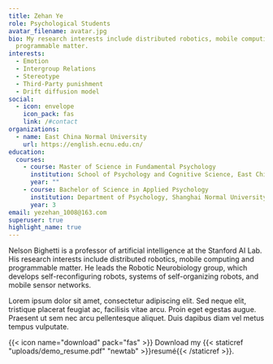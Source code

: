 ```yaml
---
title: Zehan Ye
role: Psychological Students
avatar_filename: avatar.jpg
bio: My research interests include distributed robotics, mobile computing and
  programmable matter.
interests:
  - Emotion
  - Intergroup Relations
  - Stereotype
  - Third-Party punishment
  - Drift diffusion model
social:
  - icon: envelope
    icon_pack: fas
    link: /#contact
organizations:
  - name: East China Normal University
    url: https://english.ecnu.edu.cn/
education:
  courses:
    - course: Master of Science in Fundamental Psychology
      institution: School of Psychology and Cognitive Science, East China Normal University
      year: ""
    - course: Bachelor of Science in Applied Psychology
      institution: Department of Psychology, Shanghai Normal University
      year: 3
email: yezehan_1008@163.com
superuser: true
highlight_name: true
---
```


Nelson Bighetti is a professor of artificial intelligence at the Stanford AI Lab. His research interests include distributed robotics, mobile computing and programmable matter. He leads the Robotic Neurobiology group, which develops self-reconfiguring robots, systems of self-organizing robots, and mobile sensor networks.

Lorem ipsum dolor sit amet, consectetur adipiscing elit. Sed neque elit, tristique placerat feugiat ac, facilisis vitae arcu. Proin eget egestas augue. Praesent ut sem nec arcu pellentesque aliquet. Duis dapibus diam vel metus tempus vulputate.

{{< icon name="download" pack="fas" >}} Download my {{< staticref "uploads/demo_resume.pdf" "newtab" >}}resumé{{< /staticref >}}.
